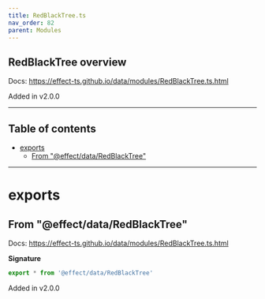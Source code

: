 ```yaml
---
title: RedBlackTree.ts
nav_order: 82
parent: Modules
---
```


## RedBlackTree overview

Docs: https://effect-ts.github.io/data/modules/RedBlackTree.ts.html

Added in v2.0.0

---

<h2 class="text-delta">Table of contents</h2>

- [exports](#exports)
  - [From "@effect/data/RedBlackTree"](#from-effectdataredblacktree)

---

# exports

## From "@effect/data/RedBlackTree"

Docs: https://effect-ts.github.io/data/modules/RedBlackTree.ts.html

**Signature**

```ts
export * from '@effect/data/RedBlackTree'
```

Added in v2.0.0
